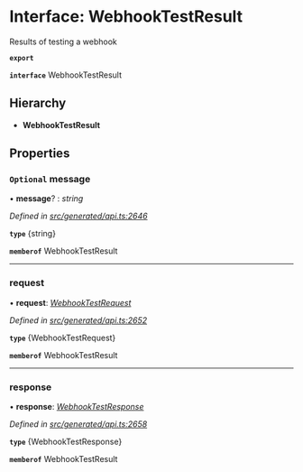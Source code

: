 # Interface: WebhookTestResult

Results of testing a webhook

**`export`** 

**`interface`** WebhookTestResult

## Hierarchy

* **WebhookTestResult**

## Properties

### `Optional` message

• **message**? : *string*

*Defined in [src/generated/api.ts:2646](https://github.com/mailslurp/mailslurp-client-ts-js/blob/5d485ad/src/generated/api.ts#L2646)*

**`type`** {string}

**`memberof`** WebhookTestResult

___

###  request

• **request**: *[WebhookTestRequest](../modules/_generated_api_.webhooktestrequest.md)*

*Defined in [src/generated/api.ts:2652](https://github.com/mailslurp/mailslurp-client-ts-js/blob/5d485ad/src/generated/api.ts#L2652)*

**`type`** {WebhookTestRequest}

**`memberof`** WebhookTestResult

___

###  response

• **response**: *[WebhookTestResponse](_generated_api_.webhooktestresponse.md)*

*Defined in [src/generated/api.ts:2658](https://github.com/mailslurp/mailslurp-client-ts-js/blob/5d485ad/src/generated/api.ts#L2658)*

**`type`** {WebhookTestResponse}

**`memberof`** WebhookTestResult
